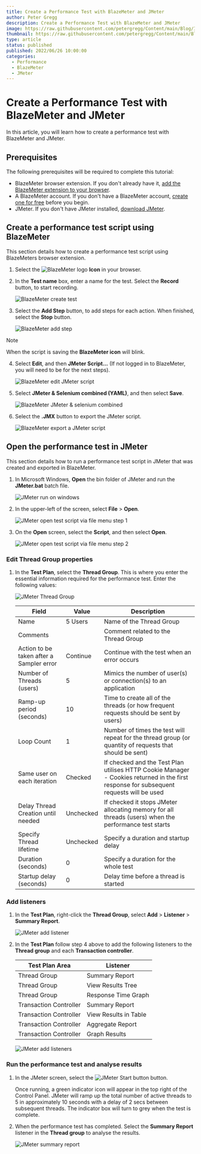 ```yaml
---
title: Create a Performance Test with BlazeMeter and JMeter
author: Peter Gregg
description: Create a Performance Test with BlazeMeter and JMeter
image: https://raw.githubusercontent.com/petergregg/Content/main/Blog/Images/Performance.png
thumbnail: https://raw.githubusercontent.com/petergregg/Content/main/Blog/Images/Performance.png
type: article
status: published
published: 2022/06/26 10:00:00
categories: 
  - Performance
  - BlazeMeter
  - JMeter
---
```



# Create a Performance Test with BlazeMeter and JMeter

In this article, you will learn how to create a performance test with BlazeMeter and JMeter.

## Prerequisites

The following prerequisites will be required to complete this tutorial:
- BlazeMeter browser extension. If you don't already have it,   [add the BlazeMeter extension to your browser](https://chrome.google.com/webstore/detail/blazemeter-the-continuous/mbopgmdnpcbohhpnfglgohlbhfongabi). 
- A BlazeMeter account. If you don't have a BlazeMeter account,  [create one for free](https://auth.blazemeter.com/auth/realms/blazect/login-actions/registration?client_id=blazemeter&tab_id=7GOVEWaplBc) before you begin.
- JMeter. If you don't have JMeter installed, [download JMeter](https://jmeter.apache.org/download_jmeter.cgi). 

## Create a performance test script using BlazeMeter

This section details how to create a performance test script using BlazeMeters browser extension.

1. Select the 
![BlazeMeter logo](https://raw.githubusercontent.com/petergregg/Content/main/Blog/Images/BlazeMeterLogo.png) **Icon** in your browser.
2. In the **Test name** box, enter a name for the test. Select the **Record** button, to start recording. 

    ![BlazeMeter create test](https://raw.githubusercontent.com/petergregg/Content/main/Blog/Images/BlazeMeterCreateTest.png)

3. Select the **Add Step** button, to add steps for each action. When finished, select the **Stop** button.

    ![BlazeMeter add step](https://raw.githubusercontent.com/petergregg/Content/main/Blog/Images/BlazeMeterCreateTestSteps.png)

> [!NOTE] 
> When the script is saving the **BlazeMeter icon** will blink. 

4. Select **Edit**, and then **JMeter Script...** (If not logged in to BlazeMeter, you will need to be for the next steps).

    ![BlazeMeter edit JMeter script](https://raw.githubusercontent.com/petergregg/Content/main/Blog/Images/BlazeMeterExportJMeterScriptStep1.png)
5. Select **JMeter & Selenium combined (YAML)**, and then select **Save**.

    ![BlazeMeter JMeter & selenium combined](https://raw.githubusercontent.com/petergregg/Content/main/Blog/Images/BlazeMeterExportJMeterScriptStep2.png)

6. Select the **.JMX** button to export the JMeter script.

    ![BlazeMeter export a JMeter script](https://raw.githubusercontent.com/petergregg/Content/main/Blog/Images/BlazeMeterExportJMeterScriptStep3.png)

## Open the performance test in JMeter

This section details how to run a performance test script in JMeter that was created and exported in BlazeMeter.

1. In Microsoft Windows, **Open** the bin folder of JMeter and run the **JMeter.bat** batch file.

    ![JMeter run on windows](https://raw.githubusercontent.com/petergregg/Content/main/Blog/Images/JMeterRunOnWindows.png)

2. In the upper-left of the screen, select **File** > **Open**.

    ![JMeter open test script via file menu step 1](https://raw.githubusercontent.com/petergregg/Content/main/Blog/Images/JMeterOpenBlazeMeterJMeterScriptStep1.png)

3. On the **Open** screen, select the **Script**, and then select **Open**. 

    ![JMeter open test script via file menu step 2](https://raw.githubusercontent.com/petergregg/Content/main/Blog/Images/JMeterOpenBlazeMeterJMeterScriptStep2.png)

### Edit Thread Group properties
1. In the **Test Plan**, select the **Thread Group**. This is where you enter the essential information required for the performance test. Enter the following values:

    ![JMeter Thread Group](https://raw.githubusercontent.com/petergregg/Content/main/Blog/Images/JMeterBlazeMeterThreadGroup.png) 

    | Field | Value | Description |
    | --- | --- | --- |
    | Name | 5 Users | Name of the Thread Group |
    | Comments |  | Comment related to the Thread Group |
    | Action to be taken after a Sampler error | Continue | Continue with the test when an error occurs |
    | Number of Threads (users) | 5 | Mimics the number of user(s) or connection(s) to an application |
    | Ramp-up period (seconds) | 10 | Time to create all of the threads (or how frequent requests should be sent by users) |
    | Loop Count | 1 | Number of times the test will repeat for the thread group (or quantity of requests that should be sent) |
    | Same user on each iteration | Checked | If checked and the Test Plan utilises HTTP Cookie Manager - Cookies returned in the first response for subsequent requests will be used |
    | Delay Thread Creation until needed | Unchecked | If checked it stops JMeter allocating memory for all threads (users) when the performance test starts |
    | Specify Thread lifetime | Unchecked | Specify a duration and startup delay |
    | Duration (seconds) | 0 | Specify a duration for the whole test |
    | Startup delay (seconds) | 0 | Delay time before a thread is started |

### Add listeners 

1. In the **Test Plan**, right-click the **Thread Group**, select **Add** >  **Listener** > **Summary Report**.

    ![JMeter add listener](https://raw.githubusercontent.com/petergregg/Content/main/Blog/Images/JMeterThreadGroupAddListener.png) 

2. In the **Test Plan** follow step 4 above to add the following listeners to the  **Thread group** and each **Transaction controller**.

    | Test Plan Area | Listener | 
    | --- | --- | 
    | Thread Group | Summary Report | 
    | Thread Group | View Results Tree | 
    | Thread Group | Response Time Graph | 
    | Transaction Controller | Summary Report | 
    | Transaction Controller | View Results in Table | 
    | Transaction Controller | Aggregate Report | 
    | Transaction Controller | Graph Results | 

    ![JMeter add listeners](https://raw.githubusercontent.com/petergregg/Content/main/Blog/Images/JMeterThreadGroupAddListeners.png) 

### Run the performance test and analyse results

1. In the JMeter screen, select the ![JMeter Start button](https://raw.githubusercontent.com/petergregg/Content/main/Blog/Images/JMeterGUIStartPerformanceTest.png) button.

    Once running, a green indicator icon will appear in the top right of the Control Panel. JMeter will ramp up the total number of active threads to 5 in approximately 10 seconds with a delay of 2 secs between subsequent threads. The indicator box will turn to grey when the test is complete. 

2. When the performance test has completed. Select the **Summary Report** listener in the **Thread group** to analyse the results.

    ![JMeter summary report](https://raw.githubusercontent.com/petergregg/Content/main/Blog/Images/JMeterThreadGroupSummaryReport.png)


























